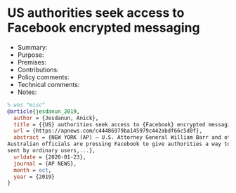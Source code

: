 # US authorities seek access to Facebook encrypted messaging

- Summary:
- Purpose:
- Premises:
- Contributions:
- Policy comments:
- Technical comments:
- Notes:

```bib
% was "misc"
@article{jesdanun_2019,
  author = {Jesdanun, Anick},
  title = {{US} authorities seek access to {Facebook} encrypted messaging},
  url = {https://apnews.com/c44486979ba145979c442abdf66c5d0f},
  abstract = {NEW YORK (AP) — U.S. Attorney General William Barr and other U.S., U.K. and
Australian officials are pressing Facebook to give authorities a way to read encrypted messages
sent by ordinary users,...},
  urldate = {2020-01-23},
  journal = {AP NEWS},
  month = oct,
  year = {2019}
}
```
